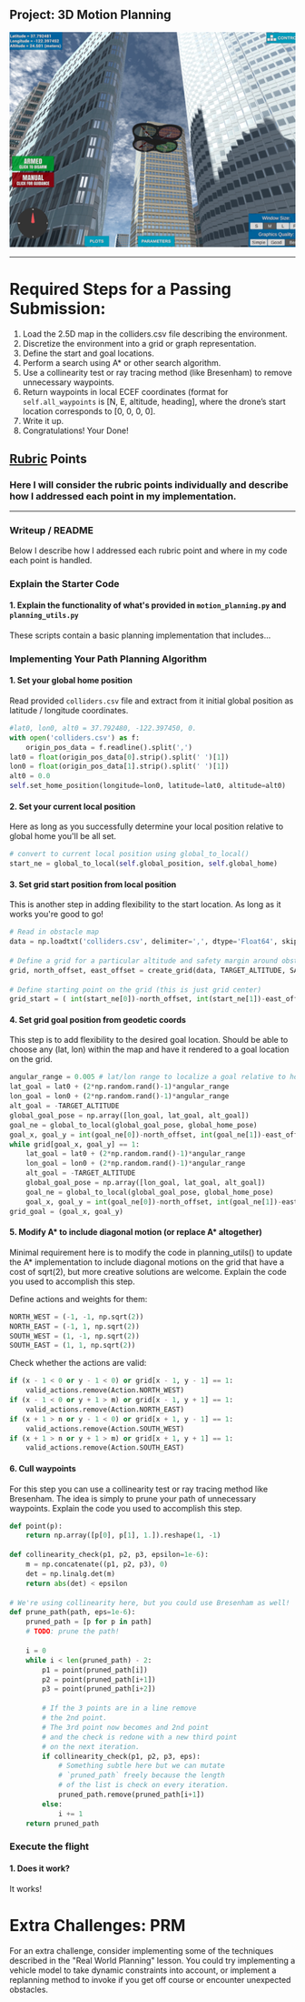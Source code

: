 ## Project: 3D Motion Planning
![Quad Image](./misc/enroute.png)

---


# Required Steps for a Passing Submission:
1. Load the 2.5D map in the colliders.csv file describing the environment.
2. Discretize the environment into a grid or graph representation.
3. Define the start and goal locations.
4. Perform a search using A* or other search algorithm.
5. Use a collinearity test or ray tracing method (like Bresenham) to remove unnecessary waypoints.
6. Return waypoints in local ECEF coordinates (format for `self.all_waypoints` is [N, E, altitude, heading], where the drone’s start location corresponds to [0, 0, 0, 0].
7. Write it up.
8. Congratulations!  Your Done!

## [Rubric](https://review.udacity.com/#!/rubrics/1534/view) Points
### Here I will consider the rubric points individually and describe how I addressed each point in my implementation.  

---
### Writeup / README

Below I describe how I addressed each rubric point and where in my code each point is handled.

### Explain the Starter Code

#### 1. Explain the functionality of what's provided in `motion_planning.py` and `planning_utils.py`
These scripts contain a basic planning implementation that includes...


### Implementing Your Path Planning Algorithm

#### 1. Set your global home position
Read provided `colliders.csv` file and extract from it initial global position as latitude / longitude coordinates.
```python
#lat0, lon0, alt0 = 37.792480, -122.397450, 0.
with open('colliders.csv') as f:
    origin_pos_data = f.readline().split(',')
lat0 = float(origin_pos_data[0].strip().split(' ')[1])
lon0 = float(origin_pos_data[1].strip().split(' ')[1])
alt0 = 0.0
self.set_home_position(longitude=lon0, latitude=lat0, altitude=alt0)
```

#### 2. Set your current local position
Here as long as you successfully determine your local position relative to global home you'll be all set.

```python
# convert to current local position using global_to_local()
start_ne = global_to_local(self.global_position, self.global_home)
```

#### 3. Set grid start position from local position
This is another step in adding flexibility to the start location. As long as it works you're good to go!

```python
# Read in obstacle map
data = np.loadtxt('colliders.csv', delimiter=',', dtype='Float64', skiprows=2)

# Define a grid for a particular altitude and safety margin around obstacles
grid, north_offset, east_offset = create_grid(data, TARGET_ALTITUDE, SAFETY_DISTANCE)

# Define starting point on the grid (this is just grid center)
grid_start = ( int(start_ne[0])-north_offset, int(start_ne[1])-east_offset )
```

#### 4. Set grid goal position from geodetic coords
This step is to add flexibility to the desired goal location. Should be able to choose any (lat, lon) within the map and have it rendered to a goal location on the grid.

```python
angular_range = 0.005 # lat/lon range to localize a goal relative to home global pose
lat_goal = lat0 + (2*np.random.rand()-1)*angular_range
lon_goal = lon0 + (2*np.random.rand()-1)*angular_range
alt_goal = -TARGET_ALTITUDE
global_goal_pose = np.array([lon_goal, lat_goal, alt_goal])
goal_ne = global_to_local(global_goal_pose, global_home_pose)
goal_x, goal_y = int(goal_ne[0])-north_offset, int(goal_ne[1])-east_offset
while grid[goal_x, goal_y] == 1:
    lat_goal = lat0 + (2*np.random.rand()-1)*angular_range
    lon_goal = lon0 + (2*np.random.rand()-1)*angular_range
    alt_goal = -TARGET_ALTITUDE
    global_goal_pose = np.array([lon_goal, lat_goal, alt_goal])
    goal_ne = global_to_local(global_goal_pose, global_home_pose)
    goal_x, goal_y = int(goal_ne[0])-north_offset, int(goal_ne[1])-east_offset
grid_goal = (goal_x, goal_y)
```

#### 5. Modify A* to include diagonal motion (or replace A* altogether)
Minimal requirement here is to modify the code in planning_utils() to update the A* implementation to include diagonal motions on the grid that have a cost of sqrt(2), but more creative solutions are welcome. Explain the code you used to accomplish this step.

Define actions and weights for them:
```python
NORTH_WEST = (-1, -1, np.sqrt(2))
NORTH_EAST = (-1, 1, np.sqrt(2))
SOUTH_WEST = (1, -1, np.sqrt(2))
SOUTH_EAST = (1, 1, np.sqrt(2))
```
Check whether the actions are valid:
```python
if (x - 1 < 0 or y - 1 < 0) or grid[x - 1, y - 1] == 1:
    valid_actions.remove(Action.NORTH_WEST)
if (x - 1 < 0 or y + 1 > m) or grid[x - 1, y + 1] == 1:
    valid_actions.remove(Action.NORTH_EAST)
if (x + 1 > n or y - 1 < 0) or grid[x + 1, y - 1] == 1:
    valid_actions.remove(Action.SOUTH_WEST)
if (x + 1 > n or y + 1 > m) or grid[x + 1, y + 1] == 1:
    valid_actions.remove(Action.SOUTH_EAST)
```

#### 6. Cull waypoints 
For this step you can use a collinearity test or ray tracing method like Bresenham. The idea is simply to prune your path of unnecessary waypoints. Explain the code you used to accomplish this step.

```python
def point(p):
    return np.array([p[0], p[1], 1.]).reshape(1, -1)

def collinearity_check(p1, p2, p3, epsilon=1e-6):
    m = np.concatenate((p1, p2, p3), 0)
    det = np.linalg.det(m)
    return abs(det) < epsilon

# We're using collinearity here, but you could use Bresenham as well!
def prune_path(path, eps=1e-6):
    pruned_path = [p for p in path]
    # TODO: prune the path!
    
    i = 0
    while i < len(pruned_path) - 2:
        p1 = point(pruned_path[i])
        p2 = point(pruned_path[i+1])
        p3 = point(pruned_path[i+2])
        
        # If the 3 points are in a line remove
        # the 2nd point.
        # The 3rd point now becomes and 2nd point
        # and the check is redone with a new third point
        # on the next iteration.
        if collinearity_check(p1, p2, p3, eps):
            # Something subtle here but we can mutate
            # `pruned_path` freely because the length
            # of the list is check on every iteration.
            pruned_path.remove(pruned_path[i+1])
        else:
            i += 1
    return pruned_path
```

### Execute the flight
#### 1. Does it work?
It works!
  
# Extra Challenges: PRM

For an extra challenge, consider implementing some of the techniques described in the "Real World Planning" lesson. You could try implementing a vehicle model to take dynamic constraints into account, or implement a replanning method to invoke if you get off course or encounter unexpected obstacles.


